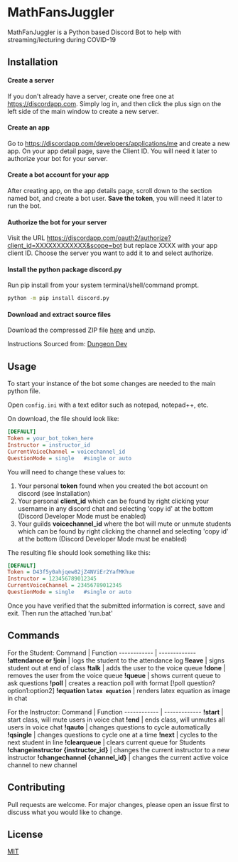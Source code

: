 # MathFansJuggler

MathFanJuggler is a Python based Discord Bot to help with streaming/lecturing during COVID-19

## Installation
#### Create a server
If you don't already have a server, create one free one at https://discordapp.com. Simply log in, and then click the plus sign on the left side of the main window to create a new server.

#### Create an app
Go to https://discordapp.com/developers/applications/me and create a new app. On your app detail page, save the Client ID. You will need it later to authorize your bot for your server.

#### Create a bot account for your app
After creating app, on the app details page, scroll down to the section named bot, and create a bot user. **Save the token**, you will need it later to run the bot.

#### Authorize the bot for your server
Visit the URL https://discordapp.com/oauth2/authorize?client_id=XXXXXXXXXXXX&scope=bot but replace XXXX with your app client ID. Choose the server you want to add it to and select authorize.

#### Install the python package discord.py
Run pip install from your system terminal/shell/command prompt.

```bash
python -m pip install discord.py
```

#### Download and extract source files
Download the compressed ZIP file [here](https://github.com/sguo1123/MathFansJuggler/archive/master.zip) and unzip.

Instructions Sourced from: [Dungeon Dev](https://www.devdungeon.com/content/make-discord-bot-python)

## Usage
To start your instance of the bot some changes are needed to the main python file.

Open `config.ini` with a text editor such as notepad, notepad++, etc.

On download, the file should look like:
```ini
[DEFAULT]
Token = your_bot_token_here
Instructor = instructor_id
CurrentVoiceChannel = voicechannel_id
QuestionMode = single   #single or auto
```

You will need to change these values to:
1. Your personal **token** found when you created the bot account on discord (see Installation)
2. Your personal **client_id** which can be found by right clicking your username in any discord chat and selecting 'copy id' at the bottom (Discord Developer Mode must be enabled)
3. Your guilds **voicechannel_id** where the bot will mute or unmute students which can be found by right clicking the channel and selecting 'copy id' at the bottom (Discord Developer Mode must be enabled)

The resulting file should look something like this:
```ini
[DEFAULT]
Token = D43f5y0ahjqew82jZ4NViEr2YafMKhue
Instructor = 123456789012345
CurrentVoiceChannel = 23456789012345
QuestionMode = single   #single or auto
```

Once you have verified that the submitted information is correct, save and exit. Then run the attached 'run.bat'

## Commands

For the Student:
Command | Function
------------ | -------------
**!attendance or !join** | logs the student to the attendance log
**!leave** | signs student out at end of class
**!talk** | adds the user to the voice queue
**!done** | removes the user from the voice queue
**!queue** | shows current queue to ask questions
**!poll** | creates a reaction poll with format [!poll question? option1:option2]
**!equation `latex equation`** | renders latex equation as image in chat

For the Instructor:
Command | Function
------------ | -------------
**!start** | start class, will mute users in voice chat
**!end** | ends class, will unmutes all users in voice chat
**!qauto** | changes questions to cycle automatically
**!qsingle** | changes questions to cycle one at a time
**!next** | cycles to the next student in line
**!clearqueue** | clears current queue for Students
**!changeinstructor {instructor_id}** | changes the current instructor to a new instructor
**!changechannel {channel_id}** | changes the current active voice channel to new channel

## Contributing
Pull requests are welcome. For major changes, please open an issue first to discuss what you would like to change.

## License
[MIT](https://choosealicense.com/licenses/mit/)
